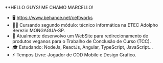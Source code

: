 
**HELLO GUYS! ME CHAMO MARCELLO!

- 🖥️ https://www.behance.net/ceftworks
- 👩‍💻 Cursando segundo módulo: técnico informática na ETEC Adolpho Berezin MONGAGUÁ-SP.
- 🔭 Atualmente desenvolvo um WebSite para redirecionamento de produtos veganos para o Trabalho de Conclusão de Curso (TCC).
- 🎓 Estudando: NodeJs, ReactJs, Angular, TypeScript, JavaScript...
- ⚡ Tempos Livre: Jogador de COD Mobile e Design Grafico.
